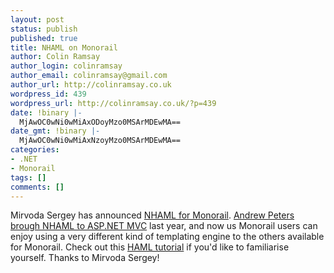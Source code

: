 ```yaml
---
layout: post
status: publish
published: true
title: NHAML on Monorail
author: Colin Ramsay
author_login: colinramsay
author_email: colinramsay@gmail.com
author_url: http://colinramsay.co.uk
wordpress_id: 439
wordpress_url: http://colinramsay.co.uk/?p=439
date: !binary |-
  MjAwOC0wNi0wMiAxODoyMzo0MSArMDEwMA==
date_gmt: !binary |-
  MjAwOC0wNi0wMiAxNzoyMzo0MSArMDEwMA==
categories:
- .NET
- Monorail
tags: []
comments: []
---
```

<p>Mirvoda Sergey has announced <a href="http://weblogs.asp.net/mirvodasergey/archive/2008/06/02/introducing-monorail-nhaml.aspx">NHAML for Monorail</a>. <a href="http://andrewpeters.net/2007/12/19/introducing-nhaml-an-aspnet-mvc-view-engine/">Andrew Peters brough NHAML to ASP.NET MVC</a> last year, and now us Monorail users can enjoy using a very different kind of templating engine to the others available for Monorail. Check out this <a href="http://haml.hamptoncatlin.com/tutorial/">HAML tutorial</a> if you'd like to familiarise yourself. Thanks to Mirvoda Sergey!</p>

